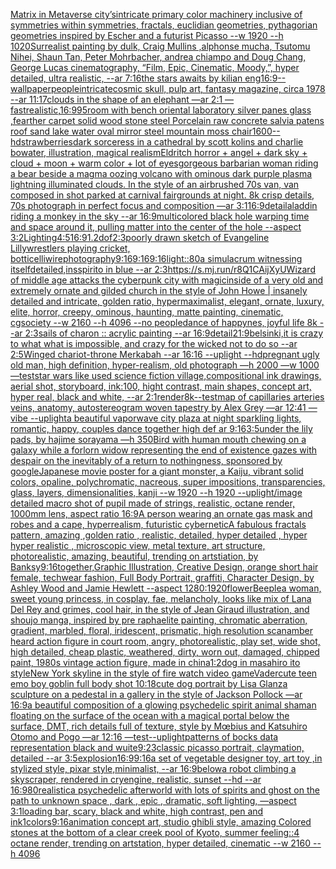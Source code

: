 [Matrix in Metaverse city’s](https://www.ebank.nz/aiartgenerator?category=Matrix%2520in%2520Metaverse%2520city%E2%80%99s)[intricate primary color machinery inclusive of symmetries within symmetries, fractals, euclidian geometries, pythagorian geometries inspired by Escher and a futurist Picasso --w 1920 --h 1020](https://www.ebank.nz/aiartgenerator?category=intricate%2520primary%2520color%2520machinery%2520inclusive%2520of%2520symmetries%2520within%2520symmetries%2C%2520fractals%2C%2520euclidian%2520geometries%2C%2520pythagorian%2520geometries%2520inspired%2520by%2520Escher%2520and%2520a%2520futurist%2520Picasso%2520--w%25201920%2520--h%25201020)[Surrealist painting by dulk, Craig Mullins ,alphonse mucha, Tsutomu Nihei, Shaun Tan, Peter Mohrbacher, andrea chiampo and Doug Chang, George Lucas cinematography, “Film, Epic, Cinematic, Moody,”, hyper detailed, ultra realistic, --ar 7:16](https://www.ebank.nz/aiartgenerator?category=Surrealist%2520painting%2520by%2520dulk%2C%2520Craig%2520Mullins%2520%2Calphonse%2520mucha%2C%2520Tsutomu%2520Nihei%2C%2520Shaun%2520Tan%2C%2520Peter%2520Mohrbacher%2C%2520andrea%2520chiampo%2520and%2520Doug%2520Chang%2C%2520George%2520Lucas%2520cinematography%2C%2520%E2%80%9CFilm%2C%2520Epic%2C%2520Cinematic%2C%2520Moody%2C%E2%80%9D%2C%2520hyper%2520detailed%2C%2520ultra%2520realistic%2C%2520--ar%25207%3A16)[the stars awaits by kilian eng](https://www.ebank.nz/aiartgenerator?category=the%2520stars%2520awaits%2520by%2520kilian%2520eng)[16:9](https://www.ebank.nz/aiartgenerator?category=16%3A9)[--wallpaper](https://www.ebank.nz/aiartgenerator?category=--wallpaper)[people](https://www.ebank.nz/aiartgenerator?category=people)[intricate](https://www.ebank.nz/aiartgenerator?category=intricate)[cosmic skull, pulp art, fantasy magazine, circa 1978 --ar 11:17](https://www.ebank.nz/aiartgenerator?category=cosmic%2520skull%2C%2520pulp%2520art%2C%2520fantasy%2520magazine%2C%2520circa%25201978%2520--ar%252011%3A17)[clouds in the shape of an elephant —ar 2:1 —fast](https://www.ebank.nz/aiartgenerator?category=clouds%2520in%2520the%2520shape%2520of%2520an%2520elephant%2520%E2%80%94ar%25202%3A1%2520%E2%80%94fast)[realistic,](https://www.ebank.nz/aiartgenerator?category=realistic%2C)[16:9](https://www.ebank.nz/aiartgenerator?category=16%3A9)[95](https://www.ebank.nz/aiartgenerator?category=95)[room with bench oriental laboratory silver panes glass ,fearther carpet solid wood stone steel Porcelain raw concrete salvia patens roof sand lake water oval mirror steel mountain moss chair](https://www.ebank.nz/aiartgenerator?category=room%2520with%2520bench%2520oriental%2520laboratory%2520silver%2520panes%2520glass%2520%2Cfearther%2520carpet%2520solid%2520wood%2520stone%2520steel%2520Porcelain%2520raw%2520concrete%2520salvia%2520patens%2520roof%2520sand%2520lake%2520water%2520oval%2520mirror%2520steel%2520mountain%2520moss%2520chair)[1600](https://www.ebank.nz/aiartgenerator?category=1600)[--hd](https://www.ebank.nz/aiartgenerator?category=--hd)[strawberries](https://www.ebank.nz/aiartgenerator?category=strawberries)[dark sorceress in a cathedral by scott kolins and charlie bowater, illustration, magical realism](https://www.ebank.nz/aiartgenerator?category=dark%2520sorceress%2520in%2520a%2520cathedral%2520by%2520scott%2520kolins%2520and%2520charlie%2520bowater%2C%2520illustration%2C%2520magical%2520realism)[Eldritch horror + angel + dark sky + cloud + moon + warm color + lot of eyes](https://www.ebank.nz/aiartgenerator?category=Eldritch%2520horror%2520%2B%2520angel%2520%2B%2520dark%2520sky%2520%2B%2520cloud%2520%2B%2520moon%2520%2B%2520warm%2520color%2520%2B%2520lot%2520of%2520eyes)[gorgeous barbarian woman riding a bear beside a magma oozing volcano with ominous dark purple plasma lightning illuminated clouds. In the style of an airbrushed 70s van, van composed in shot parked at carnival fairgrounds at night. 8k crisp details, 70s photograph in perfect focus and composition —ar 3:1](https://www.ebank.nz/aiartgenerator?category=gorgeous%2520barbarian%2520woman%2520riding%2520a%2520bear%2520beside%2520a%2520magma%2520oozing%2520volcano%2520with%2520ominous%2520dark%2520purple%2520plasma%2520lightning%2520illuminated%2520clouds.%2520In%2520the%2520style%2520of%2520an%2520airbrushed%252070s%2520van%2C%2520van%2520composed%2520in%2520shot%2520parked%2520at%2520carnival%2520fairgrounds%2520at%2520night.%25208k%2520crisp%2520details%2C%252070s%2520photograph%2520in%2520perfect%2520focus%2520and%2520composition%2520%E2%80%94ar%25203%3A1)[16:9](https://www.ebank.nz/aiartgenerator?category=16%3A9)[detail](https://www.ebank.nz/aiartgenerator?category=detail)[](https://www.ebank.nz/aiartgenerator?category=)[aladdin riding a monkey in the sky --ar 16:9](https://www.ebank.nz/aiartgenerator?category=aladdin%2520riding%2520a%2520monkey%2520in%2520the%2520sky%2520--ar%252016%3A9)[multicolored black hole warping time and space around it, pulling matter into the center of the hole --aspect 3:2](https://www.ebank.nz/aiartgenerator?category=multicolored%2520black%2520hole%2520warping%2520time%2520and%2520space%2520around%2520it%2C%2520pulling%2520matter%2520into%2520the%2520center%2520of%2520the%2520hole%2520--aspect%25203%3A2)[Lighting](https://www.ebank.nz/aiartgenerator?category=Lighting)[4:5](https://www.ebank.nz/aiartgenerator?category=4%3A5)[16:9](https://www.ebank.nz/aiartgenerator?category=16%3A9)[1.2](https://www.ebank.nz/aiartgenerator?category=1.2)[dof](https://www.ebank.nz/aiartgenerator?category=dof)[2:3](https://www.ebank.nz/aiartgenerator?category=2%3A3)[poorly drawn sketch of Evangeline Lilly](https://www.ebank.nz/aiartgenerator?category=poorly%2520drawn%2520sketch%2520of%2520Evangeline%2520Lilly)[wrestlers playing cricket, botticelli](https://www.ebank.nz/aiartgenerator?category=wrestlers%2520playing%2520cricket%2C%2520botticelli)[wire](https://www.ebank.nz/aiartgenerator?category=wire)[photography](https://www.ebank.nz/aiartgenerator?category=photography)[9:16](https://www.ebank.nz/aiartgenerator?category=9%3A16)[9:16](https://www.ebank.nz/aiartgenerator?category=9%3A16)[9:16](https://www.ebank.nz/aiartgenerator?category=9%3A16)[light::](https://www.ebank.nz/aiartgenerator?category=light%3A%3A)[80](https://www.ebank.nz/aiartgenerator?category=80)[a simulacrum witnessing itself](https://www.ebank.nz/aiartgenerator?category=a%2520simulacrum%2520witnessing%2520itself)[detailed,](https://www.ebank.nz/aiartgenerator?category=detailed%2C)[insspirito in blue --ar 2:3](https://www.ebank.nz/aiartgenerator?category=insspirito%2520in%2520blue%2520--ar%25202%3A3)[<https://s.mj.run/r8Q1CAijXyU>](https://www.ebank.nz/aiartgenerator?category=%3Chttps%3A//s.mj.run/r8Q1CAijXyU%3E)[Wizard of middle age attacks the cyberpunk city with magic](https://www.ebank.nz/aiartgenerator?category=Wizard%2520of%2520middle%2520age%2520attacks%2520the%2520cyberpunk%2520city%2520with%2520magic)[inside of a very old and extremely ornate and gilded church in the style of John Howe | insanely detailed and intricate, golden ratio, hypermaximalist, elegant, ornate, luxury, elite, horror, creepy, ominous, haunting, matte painting, cinematic, cgsociety --w 2160  --h 4096 --no people](https://www.ebank.nz/aiartgenerator?category=inside%2520of%2520a%2520very%2520old%2520and%2520extremely%2520ornate%2520and%2520gilded%2520church%2520in%2520the%2520style%2520of%2520John%2520Howe%2520%7C%2520insanely%2520detailed%2520and%2520intricate%2C%2520golden%2520ratio%2C%2520hypermaximalist%2C%2520elegant%2C%2520ornate%2C%2520luxury%2C%2520elite%2C%2520horror%2C%2520creepy%2C%2520ominous%2C%2520haunting%2C%2520matte%2520painting%2C%2520cinematic%2C%2520cgsociety%2520--w%25202160%2520%2520--h%25204096%2520--no%2520people)[dance of happynes, joyful life 8k --ar 2:3](https://www.ebank.nz/aiartgenerator?category=dance%2520of%2520happynes%2C%2520joyful%2520life%25208k%2520--ar%25202%3A3)[sails of charon :: acrylic painting --ar 16:9](https://www.ebank.nz/aiartgenerator?category=sails%2520of%2520charon%2520%3A%3A%2520acrylic%2520painting%2520--ar%252016%3A9)[detail](https://www.ebank.nz/aiartgenerator?category=detail)[21:9](https://www.ebank.nz/aiartgenerator?category=21%3A9)[belsinki,](https://www.ebank.nz/aiartgenerator?category=belsinki%2C)[it is crazy to what what is impossible, and crazy for the wicked not to do so --ar 2:5](https://www.ebank.nz/aiartgenerator?category=it%2520is%2520crazy%2520to%2520what%2520what%2520is%2520impossible%2C%2520and%2520crazy%2520for%2520the%2520wicked%2520not%2520to%2520do%2520so%2520--ar%25202%3A5)[Winged chariot-throne Merkabah --ar 16:16 --uplight --hd](https://www.ebank.nz/aiartgenerator?category=Winged%2520chariot-throne%2520Merkabah%2520--ar%252016%3A16%2520--uplight%2520--hd)[pregnant ugly old man, high definition, hyper-realism, old photograph —h 2000 —w 1000 —test](https://www.ebank.nz/aiartgenerator?category=pregnant%2520ugly%2520old%2520man%2C%2520high%2520definition%2C%2520hyper-realism%2C%2520old%2520photograph%2520%E2%80%94h%25202000%2520%E2%80%94w%25201000%2520%E2%80%94test)[star wars like used science fiction village,compositional ink drawings, aerial shot, storyboard, ink:100, hight contrast, main shapes, concept art, hyper real, black and white, --ar 2:1](https://www.ebank.nz/aiartgenerator?category=star%2520wars%2520like%2520used%2520science%2520fiction%2520village%2Ccompositional%2520ink%2520drawings%2C%2520aerial%2520shot%2C%2520storyboard%2C%2520ink%3A100%2C%2520hight%2520contrast%2C%2520main%2520shapes%2C%2520concept%2520art%2C%2520hyper%2520real%2C%2520black%2520and%2520white%2C%2520--ar%25202%3A1)[render](https://www.ebank.nz/aiartgenerator?category=render)[8k](https://www.ebank.nz/aiartgenerator?category=8k)[--test](https://www.ebank.nz/aiartgenerator?category=--test)[map of capillaries arteries veins, anatomy, autostereogram woven tapestry by Alex Grey —ar 12:41 —vibe --uplight](https://www.ebank.nz/aiartgenerator?category=map%2520of%2520capillaries%2520arteries%2520veins%2C%2520anatomy%2C%2520autostereogram%2520woven%2520tapestry%2520by%2520Alex%2520Grey%2520%E2%80%94ar%252012%3A41%2520%E2%80%94vibe%2520--uplight)[a beautiful vaporwave city plaza at night sparkling lights, romantic, happy, couples dance together high def ar 9:16](https://www.ebank.nz/aiartgenerator?category=a%2520beautiful%2520vaporwave%2520city%2520plaza%2520at%2520night%2520sparkling%2520lights%2C%2520romantic%2C%2520happy%2C%2520couples%2520dance%2520together%2520high%2520def%2520ar%25209%3A16)[3:5](https://www.ebank.nz/aiartgenerator?category=3%3A5)[under the lily pads, by hajime sorayama —h 350](https://www.ebank.nz/aiartgenerator?category=under%2520the%2520lily%2520pads%2C%2520by%2520hajime%2520sorayama%2520%E2%80%94h%2520350)[Bird with human mouth chewing on a galaxy while a forlorn widow representing the end of existence gazes with despair on the inevitably of a return to nothingness, sponsored by google](https://www.ebank.nz/aiartgenerator?category=Bird%2520with%2520human%2520mouth%2520chewing%2520on%2520a%2520galaxy%2520while%2520a%2520forlorn%2520widow%2520representing%2520the%2520end%2520of%2520existence%2520gazes%2520with%2520despair%2520on%2520the%2520inevitably%2520of%2520a%2520return%2520to%2520nothingness%2C%2520sponsored%2520by%2520google)[Japanese movie poster for a giant monster, a Kaiju, vibrant solid colors, opaline, polychromatic, nacreous, super impositions, transparencies, glass, layers, dimensionalities, kanji --w 1920 --h 1920 --uplight](https://www.ebank.nz/aiartgenerator?category=Japanese%2520movie%2520poster%2520for%2520a%2520giant%2520monster%2C%2520a%2520Kaiju%2C%2520vibrant%2520solid%2520colors%2C%2520opaline%2C%2520polychromatic%2C%2520nacreous%2C%2520super%2520impositions%2C%2520transparencies%2C%2520glass%2C%2520layers%2C%2520dimensionalities%2C%2520kanji%2520--w%25201920%2520--h%25201920%2520--uplight)[/image detailed macro shot of pupil made of strings, realistic, octane render, 1000mm lens, aspect ratio 16:9](https://www.ebank.nz/aiartgenerator?category=/image%2520detailed%2520macro%2520shot%2520of%2520pupil%2520made%2520of%2520strings%2C%2520realistic%2C%2520octane%2520render%2C%25201000mm%2520lens%2C%2520aspect%2520ratio%252016%3A9)[A person wearing an ornate gas mask and robes and a cape, hyperrealism, futuristic cybernetic](https://www.ebank.nz/aiartgenerator?category=A%2520person%2520wearing%2520an%2520ornate%2520gas%2520mask%2520and%2520robes%2520and%2520a%2520cape%2C%2520hyperrealism%2C%2520futuristic%2520cybernetic)[A fabulous fractals pattern, amazing ,golden ratio , realistic, detailed, hyper detailed , hyper hyper realistic , microscopic view, metal texture, art structure, photorealistic, amazing, beautiful, trending on artstiation, by Banksy](https://www.ebank.nz/aiartgenerator?category=A%2520fabulous%2520fractals%2520pattern%2C%2520amazing%2520%2Cgolden%2520ratio%2520%2C%2520realistic%2C%2520detailed%2C%2520hyper%2520detailed%2520%2C%2520hyper%2520hyper%2520realistic%2520%2C%2520microscopic%2520view%2C%2520metal%2520texture%2C%2520art%2520structure%2C%2520photorealistic%2C%2520amazing%2C%2520beautiful%2C%2520trending%2520on%2520artstiation%2C%2520by%2520Banksy)[9:16](https://www.ebank.nz/aiartgenerator?category=9%3A16)[together,](https://www.ebank.nz/aiartgenerator?category=together%2C)[Graphic Illustration, Creative Design, orange short hair female, techwear fashion, Full Body Portrait, graffiti, Character Design, by Ashley Wood and Jamie Hewlett --aspect 1280:1920](https://www.ebank.nz/aiartgenerator?category=Graphic%2520Illustration%2C%2520Creative%2520Design%2C%2520orange%2520short%2520hair%2520female%2C%2520techwear%2520fashion%2C%2520Full%2520Body%2520Portrait%2C%2520graffiti%2C%2520Character%2520Design%2C%2520by%2520Ashley%2520Wood%2520and%2520Jamie%2520Hewlett%2520--aspect%25201280%3A1920)[flower](https://www.ebank.nz/aiartgenerator?category=flower)[Beeple](https://www.ebank.nz/aiartgenerator?category=Beeple)[a woman, sweet young princess, in cosplay, fae, melancholy, looks like mix of Lana Del Rey and grimes, cool hair, in the style of Jean Giraud illustration, and shoujo manga, inspired by pre raphaelite painting, chromatic aberration, gradient, marbled, floral, iridescent, prismatic, high resolution scan](https://www.ebank.nz/aiartgenerator?category=a%2520woman%2C%2520sweet%2520young%2520princess%2C%2520in%2520cosplay%2C%2520fae%2C%2520melancholy%2C%2520looks%2520like%2520mix%2520of%2520Lana%2520Del%2520Rey%2520and%2520grimes%2C%2520cool%2520hair%2C%2520in%2520the%2520style%2520of%2520Jean%2520Giraud%2520illustration%2C%2520and%2520shoujo%2520manga%2C%2520inspired%2520by%2520pre%2520raphaelite%2520painting%2C%2520chromatic%2520aberration%2C%2520gradient%2C%2520marbled%2C%2520floral%2C%2520iridescent%2C%2520prismatic%2C%2520high%2520resolution%2520scan)[amber heard action figure in court room, angry, photorealistic, play set, wide shot, high detailed, cheap plastic, weathered, dirty, worn out, damaged, chipped paint, 1980s vintage action figure, made in china](https://www.ebank.nz/aiartgenerator?category=amber%2520heard%2520action%2520figure%2520in%2520court%2520room%2C%2520angry%2C%2520photorealistic%2C%2520play%2520set%2C%2520wide%2520shot%2C%2520high%2520detailed%2C%2520cheap%2520plastic%2C%2520weathered%2C%2520dirty%2C%2520worn%2520out%2C%2520damaged%2C%2520chipped%2520paint%2C%25201980s%2520vintage%2520action%2520figure%2C%2520made%2520in%2520china)[1:2](https://www.ebank.nz/aiartgenerator?category=1%3A2)[dog in masahiro ito style](https://www.ebank.nz/aiartgenerator?category=dog%2520in%2520masahiro%2520ito%2520style)[New York skyline in the style of fire watch video game](https://www.ebank.nz/aiartgenerator?category=New%2520York%2520skyline%2520in%2520the%2520style%2520of%2520fire%2520watch%2520video%2520game)[Vader](https://www.ebank.nz/aiartgenerator?category=Vader)[cute teen emo boy goblin full body shot 10:18](https://www.ebank.nz/aiartgenerator?category=cute%2520teen%2520emo%2520boy%2520goblin%2520full%2520body%2520shot%252010%3A18)[cute dog portrait by Lisa Glanz](https://www.ebank.nz/aiartgenerator?category=cute%2520dog%2520portrait%2520by%2520Lisa%2520Glanz)[a sculpture on a pedestal in a gallery in the style of Jackson Pollock —ar 16:9](https://www.ebank.nz/aiartgenerator?category=a%2520sculpture%2520on%2520a%2520pedestal%2520in%2520a%2520gallery%2520in%2520the%2520style%2520of%2520Jackson%2520Pollock%2520%E2%80%94ar%252016%3A9)[a beautiful composition of a glowing psychedelic spirit animal shaman floating on the surface of the ocean with a magical portal below the surface, DMT,  rich details full of texture, style by Mœbius and Katsuhiro Otomo and Pogo —ar 12:16 —test](https://www.ebank.nz/aiartgenerator?category=a%2520beautiful%2520composition%2520of%2520a%2520glowing%2520psychedelic%2520spirit%2520animal%2520shaman%2520floating%2520on%2520the%2520surface%2520of%2520the%2520ocean%2520with%2520a%2520magical%2520portal%2520below%2520the%2520surface%2C%2520DMT%2C%2520%2520rich%2520details%2520full%2520of%2520texture%2C%2520style%2520by%2520M%C5%93bius%2520and%2520Katsuhiro%2520Otomo%2520and%2520Pogo%2520%E2%80%94ar%252012%3A16%2520%E2%80%94test)[--uplight](https://www.ebank.nz/aiartgenerator?category=--uplight)[patterns of bocks data representation black and wuite](https://www.ebank.nz/aiartgenerator?category=patterns%2520of%2520bocks%2520data%2520representation%2520black%2520and%2520wuite)[9:23](https://www.ebank.nz/aiartgenerator?category=9%3A23)[classic picasso portrait, claymation, detailed --ar 3:5](https://www.ebank.nz/aiartgenerator?category=classic%2520picasso%2520portrait%2C%2520claymation%2C%2520detailed%2520--ar%25203%3A5)[explosion](https://www.ebank.nz/aiartgenerator?category=explosion)[16:9](https://www.ebank.nz/aiartgenerator?category=16%3A9)[9:16](https://www.ebank.nz/aiartgenerator?category=9%3A16)[a set of vegetable designer toy, art toy ,in stylized style, pixar style,minimalist, --ar 16:9](https://www.ebank.nz/aiartgenerator?category=a%2520set%2520of%2520vegetable%2520designer%2520toy%2C%2520art%2520toy%2520%2Cin%2520stylized%2520style%2C%2520pixar%2520style%2Cminimalist%2C%2520--ar%252016%3A9)[below](https://www.ebank.nz/aiartgenerator?category=below)[a robot climbing a skyscraper, rendered in cryengine, realistic, sunset --hd --ar 16:9](https://www.ebank.nz/aiartgenerator?category=a%2520robot%2520climbing%2520a%2520skyscraper%2C%2520rendered%2520in%2520cryengine%2C%2520realistic%2C%2520sunset%2520--hd%2520--ar%252016%3A9)[80](https://www.ebank.nz/aiartgenerator?category=80)[realistic](https://www.ebank.nz/aiartgenerator?category=realistic)[a psychedelic afterworld with lots of spirits and ghost on the path to unknown space , dark , epic , dramatic, soft lighting, —aspect 3:1](https://www.ebank.nz/aiartgenerator?category=a%2520psychedelic%2520afterworld%2520with%2520lots%2520of%2520spirits%2520and%2520ghost%2520on%2520the%2520path%2520to%2520unknown%2520space%2520%2C%2520dark%2520%2C%2520epic%2520%2C%2520dramatic%2C%2520soft%2520lighting%2C%2520%E2%80%94aspect%25203%3A1)[loading bar, scary, black and white, high contrast, pen and ink](https://www.ebank.nz/aiartgenerator?category=loading%2520bar%2C%2520scary%2C%2520black%2520and%2520white%2C%2520high%2520contrast%2C%2520pen%2520and%2520ink)[1](https://www.ebank.nz/aiartgenerator?category=1)[colors](https://www.ebank.nz/aiartgenerator?category=colors)[9:16](https://www.ebank.nz/aiartgenerator?category=9%3A16)[animation concept art, studio ghibli style, amazing Colored stones at the bottom of a clear creek pool of Kyoto, summer feeling::4 octane render, trending on artstation, hyper detailed, cinematic --w 2160  --h 4096](https://www.ebank.nz/aiartgenerator?category=animation%2520concept%2520art%2C%2520studio%2520ghibli%2520style%2C%2520amazing%2520Colored%2520stones%2520at%2520the%2520bottom%2520of%2520a%2520clear%2520creek%2520pool%2520of%2520Kyoto%2C%2520summer%2520feeling%3A%3A4%2520octane%2520render%2C%2520trending%2520on%2520artstation%2C%2520hyper%2520detailed%2C%2520cinematic%2520--w%25202160%2520%2520--h%25204096)
